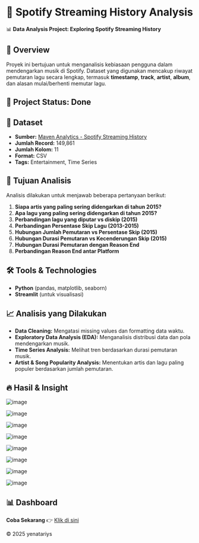 # 🎵 Spotify Streaming History Analysis

📊 **Data Analysis Project: Exploring Spotify Streaming History**  

## 📌 Overview  
Proyek ini bertujuan untuk menganalisis kebiasaan pengguna dalam mendengarkan musik di Spotify. Dataset yang digunakan mencakup riwayat pemutaran lagu secara lengkap, termasuk **timestamp**, **track**, **artist**, **album**, dan alasan mulai/berhenti memutar lagu.  

## 🚀 Project Status: Done

## 📂 Dataset  
- **Sumber:** [Maven Analytics - Spotify Streaming History](https://mavenanalytics.io/data-playground)  
- **Jumlah Record:** 149,861  
- **Jumlah Kolom:** 11  
- **Format:** CSV  
- **Tags:** Entertainment, Time Series  

## 🎯 Tujuan Analisis  
Analisis dilakukan untuk menjawab beberapa pertanyaan berikut:  
1. **Siapa artis yang paling sering didengarkan di tahun 2015?**  
2. **Apa lagu yang paling sering didengarkan di tahun 2015?**
3. **Perbandingan lagu yang diputar vs diskip (2015)**
4. **Perbandingan Persentase Skip Lagu (2013-2015)**
5. **Hubungan Jumlah Pemutaran vs Persentase Skip (2015)**
6. **Hubungan Durasi Pemutaran vs Kecenderungan Skip (2015)**
7. **Hubungan Durasi Pemutaran dengan Reason End**
8. **Perbandingan Reason End antar Platform**

## 🛠️ Tools & Technologies  
- **Python** (pandas, matplotlib, seaborn) 
- **Streamlit** (untuk visualisasi)  

## 📈 Analisis yang Dilakukan  
- **Data Cleaning:** Mengatasi missing values dan formatting data waktu.  
- **Exploratory Data Analysis (EDA):** Menganalisis distribusi data dan pola mendengarkan musik.  
- **Time Series Analysis:** Melihat tren berdasarkan durasi pemutaran musik.  
- **Artist & Song Popularity Analysis:** Menentukan artis dan lagu paling populer berdasarkan jumlah pemutaran.

## 🔥 Hasil & Insight  
![image](https://github.com/user-attachments/assets/c3544fc9-ba81-4876-9548-1cabd20c93f6)

![image](https://github.com/user-attachments/assets/e84fcb35-7368-4ef2-9fd6-fe35d9a545b2)

![image](https://github.com/user-attachments/assets/75138896-c829-4e27-ae9e-02462ac66b94)

![image](https://github.com/user-attachments/assets/1517e276-0aab-470a-ae7a-696d936a17f0)

![image](https://github.com/user-attachments/assets/929d2abb-601b-47a7-ad71-b8bcad14e671)

![image](https://github.com/user-attachments/assets/cb9d2304-9c3b-4fdf-8952-03dada87f37e)

![image](https://github.com/user-attachments/assets/a2467efd-616d-4e8a-a646-848b6fa20862)

![image](https://github.com/user-attachments/assets/499750b9-c6f3-4823-abb9-3473df6e55f1)

## 📊 Dashboard
**Coba Sekarang** 👉 [Klik di sini](https://spotidashboardys.streamlit.app/)  

© 2025 yenatariys






